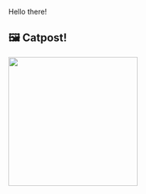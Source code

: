Hello there!



## 🖼️ Catpost!

<sub>
    <img src="https://cdn2.thecatapi.com/images/a23.jpg" height="256">
</sub>

